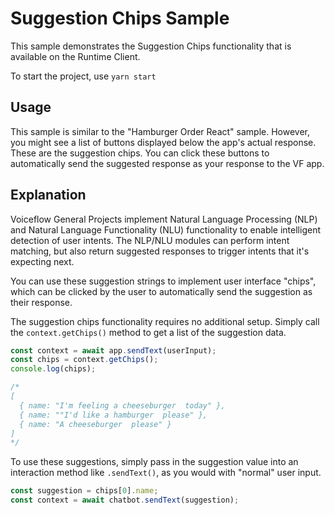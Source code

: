 # Suggestion Chips Sample

This sample demonstrates the Suggestion Chips functionality that is available on the Runtime Client. 

To start the project, use `yarn start`

## Usage

This sample is similar to the "Hamburger Order React" sample. However, you might see a list of buttons displayed below the app's actual response. These are the suggestion chips. You can click these buttons to automatically send the suggested response as your response to the VF app.

## Explanation

Voiceflow General Projects implement Natural Language Processing (NLP) and Natural Language Functionality (NLU) functionality to enable intelligent detection of user intents. The NLP/NLU modules can perform intent matching, but also return suggested responses to trigger intents that it's expecting next.

You can use these suggestion strings to implement user interface "chips", which can be clicked by the user to automatically send the suggestion as their response.

The suggestion chips functionality requires no additional setup. Simply call the `context.getChips()` method to get a list of the suggestion data.

```js
const context = await app.sendText(userInput);
const chips = context.getChips();
console.log(chips);

/*
[
  { name: "I'm feeling a cheeseburger  today" },
  { name: ""I'd like a hamburger  please" },
  { name: "A cheeseburger  please" }
]
*/
```

To use these suggestions, simply pass in the suggestion value into an interaction method like `.sendText()`, as you would with "normal" user input.

```js
const suggestion = chips[0].name;
const context = await chatbot.sendText(suggestion);
```

